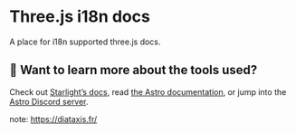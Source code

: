 # Three.js i18n docs

A place for i18n supported three.js docs.

## 👀 Want to learn more about the tools used?

Check out [Starlight’s docs](https://starlight.astro.build/), read
[the Astro documentation](https://docs.astro.build), or jump into the
[Astro Discord server](https://astro.build/chat).

note: https://diataxis.fr/

